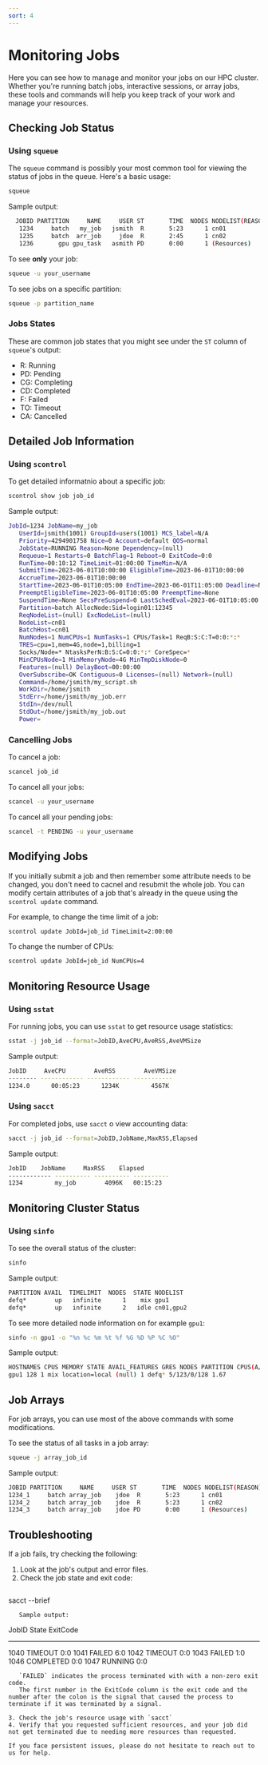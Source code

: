```yaml
---
sort: 4
---
```


# Monitoring Jobs

Here you can see how to manage and monitor your jobs on our HPC cluster. Whether you're running batch jobs, interactive sessions, or array jobs, these tools and commands will help you keep track of your work and manage your resources.

## Checking Job Status

### Using `squeue`

The `squeue` command is possibly your most common tool for viewing the status of jobs in the queue. Here's a basic usage:

```bash
squeue
```

Sample output:

```bash
  JOBID PARTITION     NAME     USER ST       TIME  NODES NODELIST(REASON)
   1234     batch   my_job   jsmith  R       5:23      1 cn01
   1235     batch  arr_job     jdoe  R       2:45      1 cn02
   1236       gpu gpu_task   asmith PD       0:00      1 (Resources)
```

To see **only** your job:

```bash
squeue -u your_username
```

To see jobs on a specific partition:

```bash
squeue -p partition_name
```

### Jobs States

These are common job states that you might see under the `ST` column of `squeue`'s output:

- R: Running
- PD: Pending
- CG: Completing
- CD: Completed
- F: Failed
- TO: Timeout
- CA: Cancelled

## Detailed Job Information

### Using `scontrol`

To get detailed informatnio about a specific job:

```bash
scontrol show job job_id
```

Sample output:

```bash
JobId=1234 JobName=my_job
   UserId=jsmith(1001) GroupId=users(1001) MCS_label=N/A
   Priority=4294901758 Nice=0 Account=default QOS=normal
   JobState=RUNNING Reason=None Dependency=(null)
   Requeue=1 Restarts=0 BatchFlag=1 Reboot=0 ExitCode=0:0
   RunTime=00:10:12 TimeLimit=01:00:00 TimeMin=N/A
   SubmitTime=2023-06-01T10:00:00 EligibleTime=2023-06-01T10:00:00
   AccrueTime=2023-06-01T10:00:00
   StartTime=2023-06-01T10:05:00 EndTime=2023-06-01T11:05:00 Deadline=N/A
   PreemptEligibleTime=2023-06-01T10:05:00 PreemptTime=None
   SuspendTime=None SecsPreSuspend=0 LastSchedEval=2023-06-01T10:05:00
   Partition=batch AllocNode:Sid=login01:12345
   ReqNodeList=(null) ExcNodeList=(null)
   NodeList=cn01
   BatchHost=cn01
   NumNodes=1 NumCPUs=1 NumTasks=1 CPUs/Task=1 ReqB:S:C:T=0:0:*:*
   TRES=cpu=1,mem=4G,node=1,billing=1
   Socks/Node=* NtasksPerN:B:S:C=0:0:*:* CoreSpec=*
   MinCPUsNode=1 MinMemoryNode=4G MinTmpDiskNode=0
   Features=(null) DelayBoot=00:00:00
   OverSubscribe=OK Contiguous=0 Licenses=(null) Network=(null)
   Command=/home/jsmith/my_script.sh
   WorkDir=/home/jsmith
   StdErr=/home/jsmith/my_job.err
   StdIn=/dev/null
   StdOut=/home/jsmith/my_job.out
   Power=
```

### Cancelling Jobs

To cancel a job:

```bash
scancel job_id
```

To cancel all your jobs:

```bash
scancel -u your_username
```

To cancel all your pending jobs:

```bash
scancel -t PENDING -u your_username
```

## Modifying Jobs

If you initially submit a job and then remember some attribute needs to be changed, you don't need to cacnel and resubmit the whole job. You can modify certain attributes of a job that's already in the queue using the `scontrol update` command.

For example, to change the time limit of a job:

```bash
scontrol update JobId=job_id TimeLimit=2:00:00
```

To change the number of CPUs:

```bash
scontrol update JobId=job_id NumCPUs=4
```

## Monitoring Resource Usage

### Using `sstat`

For running jobs, you can use `sstat` to get resource usage statistics:

```bash
sstat -j job_id --format=JobID,AveCPU,AveRSS,AveVMSize
```

Sample output:

```bash
JobID     AveCPU        AveRSS        AveVMSize
-------- ------------ ------------ -----------
1234.0      00:05:23      1234K         4567K
```

### Using `sacct`

For completed jobs, use `sacct` o view accounting data:

```bash
sacct -j job_id --format=JobID,JobName,MaxRSS,Elapsed
```

Sample output:

```bash
JobID    JobName     MaxRSS    Elapsed
------------ ---------- ---------- ----------
1234         my_job        4096K   00:15:23
```

## Monitoring Cluster Status

### Using `sinfo`

To see the overall status of the cluster:

```bash
sinfo
```

Sample output:

```bash
PARTITION AVAIL  TIMELIMIT  NODES  STATE NODELIST
defq*        up   infinite      1    mix gpu1
defq*        up   infinite      2   idle cn01,gpu2
```

To see more detailed node information on for example `gpu1`:

```bash
sinfo -n gpu1 -o "%n %c %m %t %f %G %D %P %C %O"
```

Sample output:

```bash
HOSTNAMES CPUS MEMORY STATE AVAIL_FEATURES GRES NODES PARTITION CPUS(A/I/O/T) CPU_LOAD
gpu1 128 1 mix location=local (null) 1 defq* 5/123/0/128 1.67
```

## Job Arrays

For job arrays, you can use most of the above commands with some modifications.

To see the status of all tasks in a job array:

```bash
squeue -j array_job_id
```

Sample output:

```bash
JOBID PARTITION     NAME     USER ST       TIME  NODES NODELIST(REASON)
1234_1     batch array_job    jdoe  R       5:23      1 cn01
1234_2     batch array_job    jdoe  R       5:23      1 cn02
1234_3     batch array_job    jdoe PD       0:00      1 (Resources)
```

## Troubleshooting

If a job fails, try checking the following:

1. Look at the job's output and error files.
2. Check the job state and exit code:
   ```
sacct --brief
```
   Sample output:
   ```
JobID             State ExitCode
------------ ---------- --------
1040            TIMEOUT      0:0
1041             FAILED      6:0
1042            TIMEOUT      0:0
1043             FAILED      1:0
1046          COMPLETED      0:0
1047            RUNNING      0:0
```
   `FAILED` indicates the process terminated with with a non-zero exit code.
   The first number in the ExitCode column is the exit code and the number after the colon is the signal that caused the process to terminate if it was terminated by a signal.

3. Check the job's resource usage with `sacct`
4. Verify that you requested sufficient resources, and your job did not get terminated due to needing more resources than requested.

If you face persistent issues, please do not hesitate to reach out to us for help.
